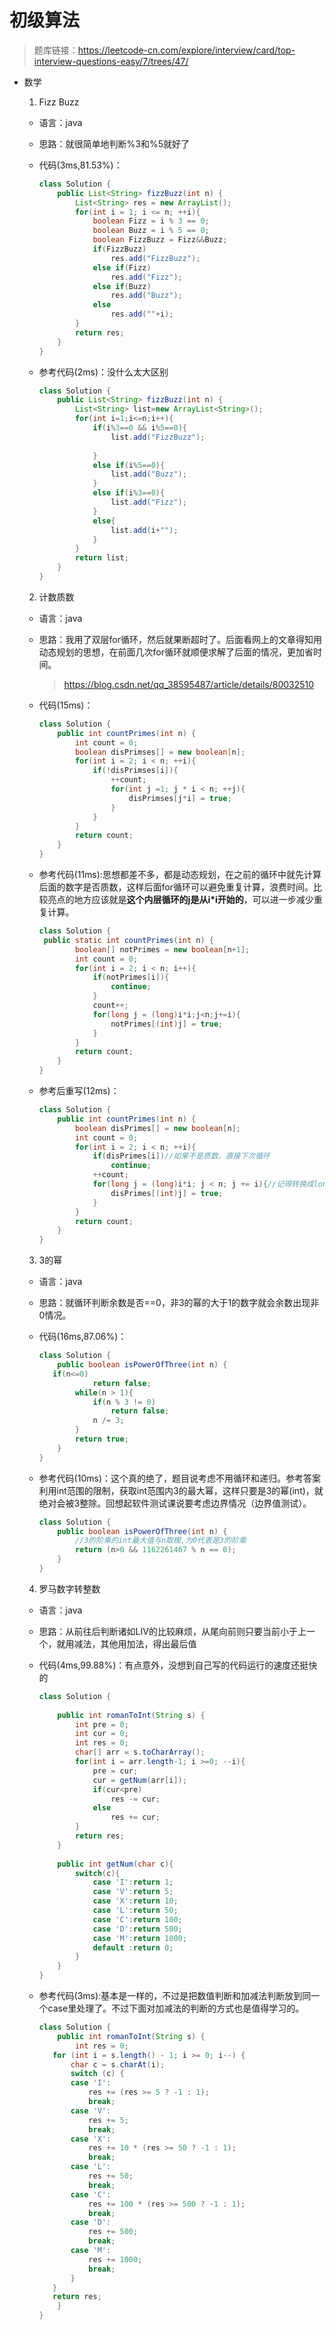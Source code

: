 # 初级算法

> 题库链接：https://leetcode-cn.com/explore/interview/card/top-interview-questions-easy/7/trees/47/

* 数学

  1. Fizz Buzz

   + 语言：java

   + 思路：就很简单地判断%3和%5就好了

   + 代码(3ms,81.53%)：

     ```java
     class Solution {
         public List<String> fizzBuzz(int n) {
             List<String> res = new ArrayList();
             for(int i = 1; i <= n; ++i){
                 boolean Fizz = i % 3 == 0;
                 boolean Buzz = i % 5 == 0;
                 boolean FizzBuzz = Fizz&&Buzz;
                 if(FizzBuzz)
                     res.add("FizzBuzz");
                 else if(Fizz)
                     res.add("Fizz");
                 else if(Buzz)
                     res.add("Buzz");
                 else
                     res.add(""+i);
             }
             return res;
         }
     }
     ```

   + 参考代码(2ms)：没什么太大区别

     ```java
     class Solution {
         public List<String> fizzBuzz(int n) {
             List<String> list=new ArrayList<String>();
             for(int i=1;i<=n;i++){
                 if(i%3==0 && i%5==0){
                     list.add("FizzBuzz");
                     
                 }
                 else if(i%5==0){
                     list.add("Buzz");
                 }
                 else if(i%3==0){
                     list.add("Fizz");
                 }
                 else{
                     list.add(i+"");
                 }
             }
             return list;
         }
     }
     ```

  2. 计数质数

   + 语言：java

   + 思路：我用了双层for循环，然后就果断超时了。后面看网上的文章得知用动态规划的思想，在前面几次for循环就顺便求解了后面的情况，更加省时间。

     > https://blog.csdn.net/qq_38595487/article/details/80032510

   + 代码(15ms)：

     ```java
     class Solution {
         public int countPrimes(int n) {
             int count = 0;
             boolean disPrimses[] = new boolean[n];
             for(int i = 2; i < n; ++i){
                 if(!disPrimses[i]){
                     ++count;
                     for(int j =1; j * i < n; ++j){
                         disPrimses[j*i] = true;
                     }
                 }
             }
             return count;
         }
     }
     ```

   + 参考代码(11ms):思想都差不多，都是动态规划，在之前的循环中就先计算后面的数字是否质数，这样后面for循环可以避免重复计算，浪费时间。比较亮点的地方应该就是**这个内层循环的j是从i*i开始的**，可以进一步减少重复计算。

     ```java
     class Solution {
      public static int countPrimes(int n) {
             boolean[] notPrimes = new boolean[n+1];
             int count = 0;
             for(int i = 2; i < n; i++){
                 if(notPrimes[i]){
                     continue;
                 }
                 count++;
                 for(long j = (long)i*i;j<n;j+=i){
                     notPrimes[(int)j] = true;
                 }
             }
             return count;
         }
     }
     ```

   - 参考后重写(12ms)：

     ```java
     class Solution {
         public int countPrimes(int n) {
             boolean disPrimes[] = new boolean[n];
             int count = 0;
             for(int i = 2; i < n; ++i){
                 if(disPrimes[i])//如果不是质数，直接下次循环
                     continue;
                 ++count;
                 for(long j = (long)i*i; j < n; j += i){//记得转换成long，不然溢出情况报错
                     disPrimes[(int)j] = true;
                 }
             }
             return count;
         }
     }
     ```

  3. 3的幂

   + 语言：java

   + 思路：就循环判断余数是否==0，非3的幂的大于1的数字就会余数出现非0情况。

   + 代码(16ms,87.06%)：

     ```java
     class Solution {
         public boolean isPowerOfThree(int n) {
        if(n<=0)
                 return false;
             while(n > 1){
                 if(n % 3 != 0)
                     return false;
                 n /= 3;
             }
             return true;
         }
     }
     ```
   
   + 参考代码(10ms)：这个真的绝了，题目说考虑不用循环和递归。参考答案利用int范围的限制，获取int范围内3的最大幂，这样只要是3的幂(int)，就绝对会被3整除。回想起软件测试课说要考虑边界情况（边界值测试）。
   
     ```java
     class Solution {
         public boolean isPowerOfThree(int n) {
             //3的阶乘的int最大值与n取模,为0代表是3的阶乘
             return (n>0 && 1162261467 % n == 0);
         }
     }
     ```

  4. 罗马数字转整数

   + 语言：java

   + 思路：从前往后判断诸如LIV的比较麻烦，从尾向前则只要当前小于上一个，就用减法，其他用加法，得出最后值

   + 代码(4ms,99.88%)：有点意外，没想到自己写的代码运行的速度还挺快的

     ```java
     class Solution {
          
         public int romanToInt(String s) {
             int pre = 0;
             int cur = 0;
             int res = 0;
             char[] arr = s.toCharArray();
             for(int i = arr.length-1; i >=0; --i){
                 pre = cur;
                 cur = getNum(arr[i]);
                 if(cur<pre)
                     res -= cur;
                 else
                     res += cur;
             }
             return res;
         }
         
         public int getNum(char c){
             switch(c){
                 case 'I':return 1;
                 case 'V':return 5;
                 case 'X':return 10;
                 case 'L':return 50;
                 case 'C':return 100;
                 case 'D':return 500;
                 case 'M':return 1000;
                 default :return 0;
             }
         }
     }
     ```

   + 参考代码(3ms):基本是一样的，不过是把数值判断和加减法判断放到同一个case里处理了。不过下面对加减法的判断的方式也是值得学习的。

     ```java
     class Solution {
         public int romanToInt(String s) {
             int res = 0;
     	for (int i = s.length() - 1; i >= 0; i--) {
     		char c = s.charAt(i);
     		switch (c) {
     		case 'I':
     			res += (res >= 5 ? -1 : 1);
     			break;
     		case 'V':
     			res += 5;
     			break;
     		case 'X':
     			res += 10 * (res >= 50 ? -1 : 1);
     			break;
     		case 'L':
     			res += 50;
     			break;
     		case 'C':
     			res += 100 * (res >= 500 ? -1 : 1);
     			break;
     		case 'D':
     			res += 500;
     			break;
     		case 'M':
     			res += 1000;
     			break;
     		}
     	}
     	return res;
         }
     }
     ```

     

